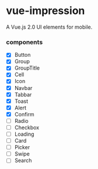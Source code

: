 # vue-impression
A Vue.js 2.0 UI elements for mobile.

### components

 - [x] Button
 - [x] Group
 - [x] GroupTitle
 - [x] Cell
 - [x] Icon
 - [x] Navbar
 - [x] Tabbar
 - [x] Toast
 - [x] Alert
 - [x] Confirm
 - [ ] Radio
 - [ ] Checkbox
 - [ ] Loading
 - [ ] Card
 - [ ] Picker
 - [ ] Swipe
 - [ ] Search
